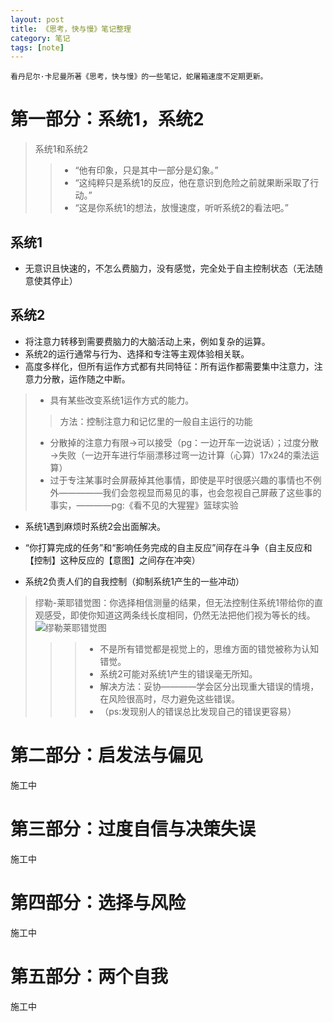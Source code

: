 ```yaml
---
layout: post
title: 《思考，快与慢》笔记整理
category: 笔记
tags: [note]
---
```



```
看丹尼尔·卡尼曼所著《思考，快与慢》的一些笔记，蛇屠箱速度不定期更新。
```


# 第一部分：系统1，系统2
  
> 系统1和系统2
>> - “他有印象，只是其中一部分是幻象。”
>> - “这纯粹只是系统1的反应，他在意识到危险之前就果断采取了行动。”
>> - “这是你系统1的想法，放慢速度，听听系统2的看法吧。”
> 
  
  
## 系统1
- 无意识且快速的，不怎么费脑力，没有感觉，完全处于自主控制状态（无法随意使其停止）
 
  
## 系统2
- 将注意力转移到需要费脑力的大脑活动上来，例如复杂的运算。
- 系统2的运行通常与行为、选择和专注等主观体验相关联。
- 高度多样化，但所有运作方式都有共同特征：所有运作都需要集中注意力，注意力分散，运作随之中断。
> - 具有某些改变系统1运作方式的能力。   
>> 方法：控制注意力和记忆里的一般自主运行的功能
> - 分散掉的注意力有限→可以接受（pg：一边开车一边说话）；过度分散→失败（一边开车进行华丽漂移过弯一边计算（心算）17x24的乘法运算）
> - 过于专注某事时会屏蔽掉其他事情，即使是平时很感兴趣的事情也不例外—————我们会忽视显而易见的事，也会忽视自己屏蔽了这些事的事实，————pg:《看不见的大猩猩》篮球实验
- 系统1遇到麻烦时系统2会出面解决。
  
- “你打算完成的任务”和“影响任务完成的自主反应”间存在斗争（自主反应和【控制】这种反应的【意图】之间存在冲突）
- 系统2负责人们的自我控制（抑制系统1产生的一些冲动）
  
> 缪勒-莱耶错觉图：你选择相信测量的结果，但无法控制住系统1带给你的直观感受，即使你知道这两条线长度相同，仍然无法把他们视为等长的线。
> ![缪勒莱耶错觉图](https://gss1.bdstatic.com/-vo3dSag_xI4khGkpoWK1HF6hhy/baike/c0%3Dbaike80%2C5%2C5%2C80%2C26/sign=5b97b1a122381f308a1485fbc868276d/2e2eb9389b504fc210da339cefdde71191ef6da6.jpg)   
   >>> - 不是所有错觉都是视觉上的，思维方面的错觉被称为认知错觉。
   >>> - 系统2可能对系统1产生的错误毫无所知。
   >>> - 解决方法：妥协————学会区分出现重大错误的情境，在风险很高时，尽力避免这些错误。
   >>> - （ps:发现别人的错误总比发现自己的错误更容易）
>

# 第二部分：启发法与偏见
施工中
# 第三部分：过度自信与决策失误
施工中
# 第四部分：选择与风险
施工中
# 第五部分：两个自我
施工中